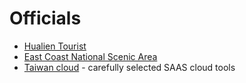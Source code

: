 # Officials

- [Hualien Tourist](https://tour-hualien.hl.gov.tw/en/Default.aspx)
- [East Coast National Scenic Area](https://www.eastcoast-nsa.gov.tw/en/)
- [Taiwan cloud](https://www.tcloud.gov.tw/) - carefully selected SAAS cloud tools
